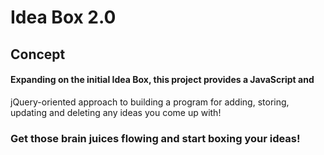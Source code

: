 # Idea Box 2.0

## Concept
#### Expanding on the initial Idea Box, this project provides a JavaScript and
jQuery-oriented approach to building a program for adding, storing, updating
and deleting any ideas you come up with!

### Get those brain juices flowing and start boxing your ideas!
